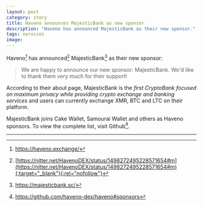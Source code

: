 ```yaml
---
layout: post
category: story
title: Haveno announces MajesticBank as new sponsor
description: "Haveno has announced MajesticBank as their new sponsor."
tags: services
image: 
---
```


Haveno[^1] has announced[^2] MajesticBank[^3] as their new sponsor:

> We are happy to announce our new sponsor: MajesticBank. We'd like to thank them very much for their support!

According to their about page, MajesticBank is the *first CryptoBank focused on maximum privacy while providing crypto exchange and banking services* and users can currently exchange XMR, BTC and LTC on their platform.

MajesticBank joins Cake Wallet, Samourai Wallet and others as Haveno sponsors. To view the complete list, visit Github[^4].

---

[^1]: https://haveno.exchange/
[^2]: [https://nitter.net/HavenoDEX/status/1498272495228571654#m](https://nitter.net/HavenoDEX/status/1498272495228571654#m){:target="_blank"}{:rel="nofollow"}
[^3]: https://majesticbank.sc/
[^4]: https://github.com/haveno-dex/haveno#sponsors
